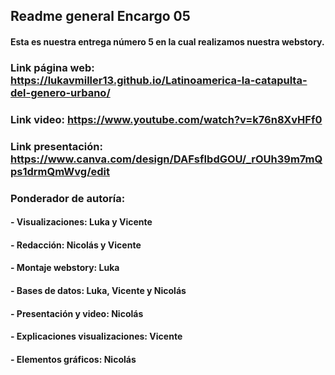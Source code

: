 ## Readme general Encargo 05

#### Esta es nuestra entrega número 5 en la cual realizamos nuestra webstory.

### Link página web: https://lukavmiller13.github.io/Latinoamerica-la-catapulta-del-genero-urbano/

### Link video: https://www.youtube.com/watch?v=k76n8XvHFf0

### Link presentación: https://www.canva.com/design/DAFsfIbdGOU/_rOUh39m7mQps1drmQmWvg/edit

### Ponderador de autoría:
#### - Visualizaciones: Luka y Vicente 
#### - Redacción: Nicolás y Vicente 
#### - Montaje webstory: Luka 
#### - Bases de datos: Luka, Vicente y Nicolás 
#### - Presentación y video: Nicolás 
#### - Explicaciones visualizaciones: Vicente 
#### - Elementos gráficos: Nicolás